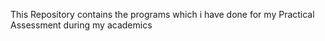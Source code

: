 This Repository contains the programs which i have done for my Practical Assessment during my academics
